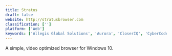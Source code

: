 ```yaml
---
title: Stratus
draft: false 
website: http://stratusbrowser.com
classification: ['']
platform: ['Web']
keywords: ['Allegis Global Solutions', 'Aurora', 'CloserIQ', 'CyberCoders', 'Fluid Browser', 'Helium', 'Hirewell', 'Hunt Club', 'IT WORKS Recruitment Inc.', 'Indeed Hire', 'KellyOCG', 'Referral HQ', 'Victory Lap']
---
```

A simple, video optimized browser for Windows 10.